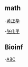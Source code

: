 ## math
-[黄正华](http://aff.whu.edu.cn/huangzh/)

-[张伟平](http://staff.ustc.edu.cn/~zwp/)

## Bioinf
-[ABC](http://abc.ic4r.org/)
